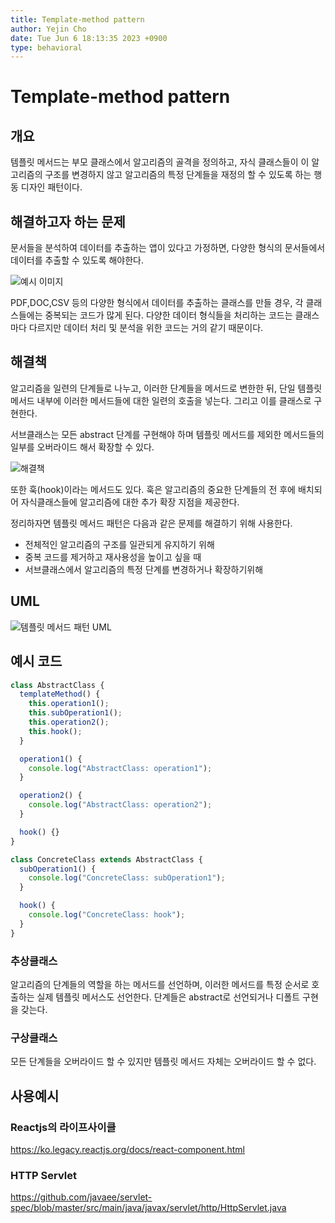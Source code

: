 ```yaml
---
title: Template-method pattern
author: Yejin Cho
date: Tue Jun 6 18:13:35 2023 +0900
type: behavioral
---
```

# Template-method pattern

## 개요

템플릿 메서드는 부모 클래스에서 알고리즘의 골격을 정의하고, 자식 클래스들이 이 알고리즘의 구조를 변경하지 않고 알고리즘의 특정 단계들을 재정의 할 수 있도록 하는 행동 디자인 패턴이다.

## 해결하고자 하는 문제

문서들을 분석하여 데이터를 추출하는 앱이 있다고 가정하면, 다양한 형식의 문서들에서 데이터를 추출할 수 있도록 해야한다.

<img src="https://refactoring.guru/images/patterns/diagrams/template-method/problem-2x.png?id=fc8b434afec7b6135043d0d2f48189f0" alt="예시 이미지">

PDF,DOC,CSV 등의 다양한 형식에서 데이터를 추출하는 클래스를 만들 경우, 각 클래스들에는 중복되는 코드가 많게 된다. 다양한 데이터 형식들을 처리하는 코드는 클래스마다 다르지만 데이터 처리 및 분석을 위한 코드는 거의 같기 때문이다.

## 해결책

알고리즘을 일련의 단계들로 나누고, 이러한 단계들을 메서드로 변한한 뒤, 단일 템플릿 메서드 내부에 이러한 메서드들에 대한 일련의 호출을 넣는다. 그리고 이를 클래스로 구현한다.

서브클래스는 모든 abstract 단계를 구현해야 하며 템플릿 메서드를 제외한 메서드들의 일부를 오버라이드 해서 확장할 수 있다.

<img src="https://refactoring.guru/images/patterns/diagrams/template-method/solution-ko-2x.png?id=100524477c04daae219a201c35478ea2" alt="해결책">

또한 훅(hook)이라는 메서드도 있다. 훅은 알고리즘의 중요한 단계들의 전 후에 배치되어 자식클래스들에 알고리즘에 대한 추가 확장 지점을 제공한다.

정리하자면 템플릿 메서드 패턴은 다음과 같은 문제를 해결하기 위해 사용한다.

- 전체적인 알고리즘의 구조를 일관되게 유지하기 위해
- 중복 코드를 제거하고 재사용성을 높이고 싶을 때
- 서브클래스에서 알고리즘의 특정 단계를 변경하거나 확장하기위해

## UML

<img src="https://refactoring.guru/images/patterns/diagrams/template-method/structure-indexed-2x.png?id=86f28789cdcc5a4c415d6a1100de56fc" alt="템플릿 메서드 패턴 UML">

## 예시 코드

```ts
class AbstractClass {
  templateMethod() {
    this.operation1();
    this.subOperation1();
    this.operation2();
    this.hook();
  }

  operation1() {
    console.log("AbstractClass: operation1");
  }

  operation2() {
    console.log("AbstractClass: operation2");
  }

  hook() {}
}

class ConcreteClass extends AbstractClass {
  subOperation1() {
    console.log("ConcreteClass: subOperation1");
  }

  hook() {
    console.log("ConcreteClass: hook");
  }
}
```

### 추상클래스

알고리즘의 단계들의 역할을 하는 메서드를 선언하며, 이러한 메서드를 특정 순서로 호출하는 실제 템플릿 메서스도 선언한다. 단계들은 abstract로 선언되거나 디폴트 구현을 갖는다.

### 구상클래스

모든 단계들을 오버라이드 할 수 있지만 템플릿 메서드 자체는 오버라이드 할 수 없다.

## 사용예시

### Reactjs의 라이프사이클

https://ko.legacy.reactjs.org/docs/react-component.html

### HTTP Servlet

https://github.com/javaee/servlet-spec/blob/master/src/main/java/javax/servlet/http/HttpServlet.java

